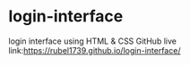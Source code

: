 # login-interface
login interface using HTML &amp; CSS
GitHub live link:https://rubel1739.github.io/login-interface/
